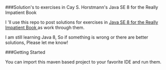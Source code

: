 ###Solution's to exercises in Cay S. Horstmann's Java SE 8 for the Really Impatient Book 

I 'll use this repo to post solutions for exercises in [Java SE 8 for the Really Impatient Book ](http://www.amazon.com/Java-SE-8-Really-Impatient/dp/0321927761) as work through them.

I am still learning Java 8, So if something is wrong or there are better solutions, Please let me know!

###Getting Started

You can import this maven based project to your favorite IDE and run them.
